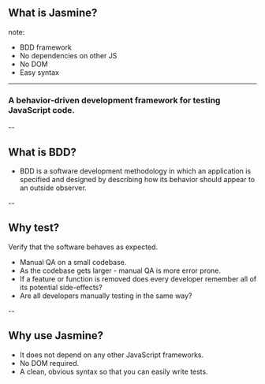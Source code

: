 ## What is Jasmine?

note:

- BDD framework
- No dependencies on other JS
- No DOM
- Easy syntax


---

### A behavior-driven development framework for testing JavaScript code.

--

## What is BDD?

* BDD is a software development methodology in which an application is specified and designed by describing how its behavior should appear to an outside observer.  <!-- .element: class="fragment" -->


--

## Why test?

Verify that the software behaves as expected.

* Manual QA on a small codebase. <!-- .element: class="fragment" -->
* As the codebase gets larger - manual QA is more error prone. <!-- .element: class="fragment" -->
* If a feature or function is removed does every developer remember all of its potential side-effects? <!-- .element: class="fragment" -->
* Are all developers manually testing in the same way? <!-- .element: class="fragment" -->

--

## Why use Jasmine?

- It does not depend on any other JavaScript frameworks. <!-- .element: class="fragment" -->
- No DOM required. <!-- .element: class="fragment" -->
- A clean, obvious syntax so that you can easily write tests. <!-- .element: class="fragment" -->
